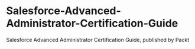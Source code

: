 # Salesforce-Advanced-Administrator-Certification-Guide
Salesforce Advanced Administrator Certification Guide, published by Packt


